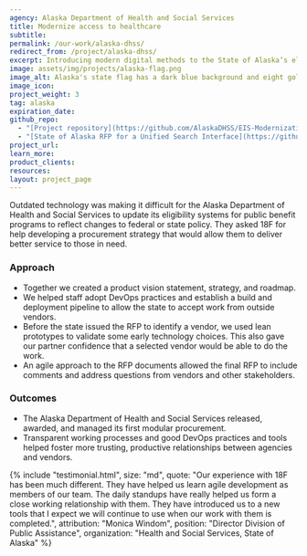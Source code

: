```yaml
---
agency: Alaska Department of Health and Social Services
title: Modernize access to healthcare
subtitle:
permalink: /our-work/alaska-dhss/
redirect_from: /project/alaska-dhss/
excerpt: Introducing modern digital methods to the State of Alaska’s eligibility system modernization project.
image: assets/img/projects/alaska-flag.png
image_alt: Alaska's state flag has a dark blue background and eight gold stars, which form the Big Dipper and Polaris.
image_icon:
project_weight: 3
tag: alaska
expiration_date:
github_repo:
  - "[Project repository](https://github.com/AlaskaDHSS/EIS-Modernization)"
  - "[State of Alaska RFP for a Unified Search Interface](https://github.com/AlaskaDHSS/RFP-Search-Unification)"
project_url:
learn_more:
product_clients:
resources:
layout: project_page
---
```


Outdated technology was making it difficult for the Alaska Department of Health and Social Services to update its eligibility systems for public benefit programs to reflect changes to federal or state policy. They asked 18F for help developing a procurement strategy that would allow them to deliver better service to those in need. 

### Approach
* Together we created a product vision statement, strategy, and roadmap.  
* We helped staff adopt DevOps practices and establish a build and deployment pipeline to allow the state to accept work from outside vendors.  
* Before the state issued the RFP to identify a vendor, we used lean prototypes to validate some early technology choices. This also gave our partner confidence that a selected vendor would be able to do the work.  
* An agile approach to the RFP documents allowed the final RFP to include comments and address questions from vendors and other stakeholders. 

### Outcomes
* The Alaska Department of Health and Social Services released, awarded, and managed its first modular procurement.
* Transparent working processes and good DevOps practices and tools helped foster more trusting, productive relationships between agencies and vendors.

<!--  -->
{% include "testimonial.html",
     size: "md",
     quote: "Our experience with 18F has been much different. They have helped us learn agile development as members of our team. The daily standups have really helped us form a close working relationship with them. They have introduced us to a new tools that I expect we will continue to use when our work with them is completed.",
     attribution: "Monica Windom",
     position: "Director Division of Public Assistance",
     organization: "Health and Social Services, State of Alaska"
%}
